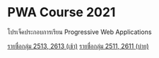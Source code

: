 # PWA Course 2021

โปรเจ็คประกอบการเรียน Progressive Web Applications

[รายชื่อกลุ่ม 2513, 2613 (เช้า)](01-morning-group.md)
[รายชื่อกลุ่ม 2511, 2611 (บ่าย)](02-afternoon-group.md)

